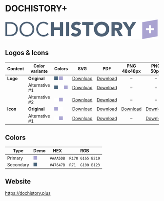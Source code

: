 # DOCHISTORY+

![DOCHISTORY+ Logo](dochistory-plus-logo-original-500px.png)

## Logos & Icons

| Content  | Color variante | Colors                           | SVG                         | PDF                         |          PNG 48x48px          |           PNG 50px            |         PNG 162x162px          | PNG 216x216px                  | PNG 500px                      | PNG 1000px                      |
| -------- | -------------- | -------------------------------- | --------------------------- | --------------------------- | :---------------------------: | :---------------------------: | :----------------------------: | ------------------------------ | ------------------------------ | ------------------------------- |
| **Logo** | **Original**   | ![Secondary] ![Primary] ![White] | [Download][LogoOriginalSVG] | [Download][LogoOriginalPDF] |               –               |               –               |               –                | –                              | [Download][LogoOriginalPNG500] | [Download][LogoOriginalPNG1000] |
|          | Alternative #1 | ![Secondary] ![White] ![Primary] | [Download][LogoAlt1SVG]     | [Download][LogoAlt1PDF]     |               –               |               –               |               –                | –                              | [Download][LogoAlt1PNG500]     | [Download][LogoAlt1PNG1000]     |
|          | Alternative #2 | ![White] ![Primary]              | [Download][LogoAlt2SVG]     | [Download][LogoAlt2PDF]     |               –               |               –               |               –                | –                              | [Download][LogoAlt2PNG500]     | [Download][LogoAlt2PNG1000]     |
| **Icon** | **Original**   | ![Primary] ![White]              | [Download][IconOriginalSVG] | [Download][IconOriginalPDF] | [Download][IconOriginalPNG48] | [Download][IconOriginalPNG50] | [Download][IconOriginalPNG162] | [Download][IconOriginalPNG216] | [Download][IconOriginalPNG500] | [Download][IconOriginalPNG1000] |
|          | Alternative #1 | ![White] ![Primary]              | [Download][IconAlt1SVG]     | [Download][IconAlt1PDF]     |               –               |   [Download][IconAlt1PNG50]   |               –                | –                              | [Download][IconAlt1PNG500]     | [Download][IconAlt1PNG1000]     |

## Colors

| Type      | Demo         | HEX       | RGB              |
| --------- | ------------ | --------- | ---------------- |
| Primary   | ![Primary]   | `#AAA5DB` | `R170 G165 B219` |
| Secondary | ![Secondary] | `#47647B` | `R71  G100 B123` |

[Primary]: ../helpful-media/AAA5DB.png
[Secondary]: ../helpful-media/47647B.png
[White]: ../helpful-media/FFFFFF.png

[LogoOriginalSVG]: dochistory-plus-logo-original.svg
[LogoOriginalPDF]: dochistory-plus-logo-original.pdf
[LogoOriginalPNG500]: dochistory-plus-logo-original-500px.png
[LogoOriginalPNG1000]: dochistory-plus-logo-original-1000px.png
[LogoAlt1SVG]: dochistory-plus-logo-alt1.svg
[LogoAlt1PDF]: dochistory-plus-logo-alt1.pdf
[LogoAlt1PNG500]: dochistory-plus-logo-alt1-500px.png
[LogoAlt1PNG1000]: dochistory-plus-logo-alt1-1000px.png
[LogoAlt2SVG]: dochistory-plus-logo-alt2.svg
[LogoAlt2PDF]: dochistory-plus-logo-alt2.pdf
[LogoAlt2PNG500]: dochistory-plus-logo-alt2-500px.png
[LogoAlt2PNG1000]: dochistory-plus-logo-alt2-1000px.png

[IconOriginalSVG]: dochistory-plus-icon-original.svg
[IconOriginalPDF]: dochistory-plus-icon-original.pdf
[IconOriginalPNG48]: dochistory-plus-icon-original-48x48px.png
[IconOriginalPNG50]: dochistory-plus-icon-original-50px.png
[IconOriginalPNG162]: dochistory-plus-icon-original-162x162px.png
[IconOriginalPNG216]: dochistory-plus-icon-original-216x216px.png
[IconOriginalPNG500]: dochistory-plus-icon-original-500px.png
[IconOriginalPNG1000]: dochistory-plus-icon-original-1000px.png
[IconAlt1SVG]: dochistory-plus-icon-alt1.svg
[IconAlt1PDF]: dochistory-plus-icon-alt1.pdf
[IconAlt1PNG50]: dochistory-plus-icon-alt1-50px.png
[IconAlt1PNG500]: dochistory-plus-icon-alt1-500px.png
[IconAlt1PNG1000]: dochistory-plus-icon-alt1-1000px.png

## Website

<https://dochistory.plus>
